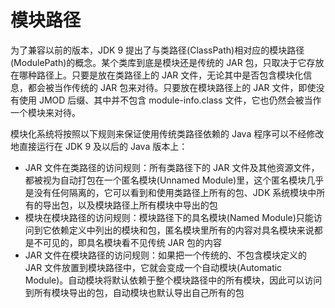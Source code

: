 # 模块路径

为了兼容以前的版本，JDK 9 提出了与类路径(ClassPath)相对应的模块路径(ModulePath)的概念。某个类库到底是模块还是传统的 JAR 包，只取决于它存放在哪种路径上。只要是放在类路径上的 JAR 文件，无论其中是否包含模块化信息，都会被当作传统的 JAR 包来对待。只要放在模块路径上的 JAR 文件，即使没有使用 JMOD 后缀、其中并不包含 module-info.class 文件，它也仍然会被当作一个模块来对待。

模块化系统将按照以下规则来保证使用传统类路径依赖的 Java 程序可以不经修改地直接运行在 JDK 9 及以后的 Java 版本上：

- JAR 文件在类路径的访问规则：所有类路径下的 JAR 文件及其他资源文件，都被视为自动打包在一个匿名模块(Unnamed Module)里，这个匿名模块几乎是没有任何隔离的，它可以看到和使用类路径上所有的包、JDK 系统模块中所有的导出包，以及模块路径上所有模块中导出的包
- 模块在模块路径的访问规则：模块路径下的具名模块(Named Module)只能访问到它依赖定义中列出的模块和包，匿名模块里所有的内容对具名模块来说都是不可见的，即具名模块看不见传统 JAR 包的内容
- JAR 文件在模块路径的访问规则：如果把一个传统的、不包含模块定义的 JAR 文件放置到模块路径中，它就会变成一个自动模块(Automatic Module)。自动模块将默认依赖于整个模块路径中的所有模块，因此可以访问到所有模块导出的包，自动模块也默认导出自己所有的包
